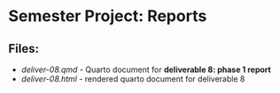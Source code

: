 # Semester Project: Reports

## Files:

- _deliver-08.qmd_ - Quarto document for **deliverable 8: phase 1 report**
- _deliver-08.html_ - rendered quarto document for deliverable 8
